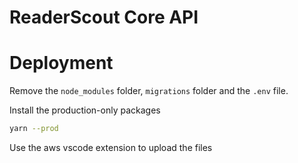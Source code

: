 # ReaderScout Core API

# Deployment

Remove the `node_modules` folder, `migrations` folder and the `.env` file.

Install the production-only packages

```bash
yarn --prod
```

Use the aws vscode extension to upload the files
